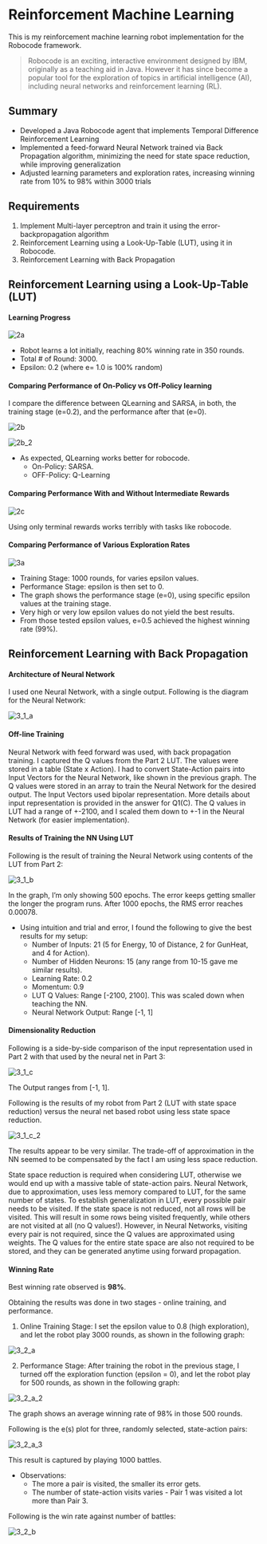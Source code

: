 # Reinforcement Machine Learning

This is my reinforcement machine learning robot implementation for the Robocode framework.

> Robocode is an exciting, interactive environment designed by IBM, originally as a teaching aid in
> Java. However it has since become a popular tool for the exploration of topics in artificial
> intelligence (AI), including neural networks and reinforcement learning (RL). 


## Summary

- Developed a Java Robocode agent that implements Temporal Difference Reinforcement Learning
- Implemented a feed-forward Neural Network trained via Back Propagation algorithm, minimizing the need for state
space reduction, while improving generalization
- Adjusted learning parameters and exploration rates, increasing winning rate from 10% to 98% within 3000 trials

## Requirements

1. Implement Multi-layer perceptron and train it using the error-backpropagation algorithm
2. Reinforcement Learning using a Look-Up-Table (LUT), using it in Robocode.
3. Reinforcement Learning with Back Propagation

## Reinforcement Learning using a Look-Up-Table (LUT)

#### Learning Progress

![2a](assets/2a.png)

- Robot learns a lot initially, reaching 80% winning rate in 350 rounds. 
- Total # of Round: 3000.
- Epsilon: 0.2 (where e= 1.0 is 100% random)


#### Comparing Performance of On-Policy vs Off-Policy learning

I compare the difference between QLearning and SARSA, in both, the training stage (e=0.2), and the performance after that (e=0).

![2b](assets/2b.png)

![2b_2](assets/2b_2.png)

- As expected, QLearning works better for robocode.
    - On-Policy: SARSA.
    - OFF-Policy: Q-Learning

#### Comparing Performance With and Without Intermediate Rewards

![2c](assets/2c.png)

Using only terminal rewards works terribly with tasks like robocode.


#### Comparing Performance of Various Exploration Rates

![3a](assets/3a.png)

- Training Stage: 1000 rounds, for varies epsilon values.
- Performance Stage: epsilon is then set to 0.
- The graph shows the performance stage (e=0), using specific epsilon values at the training stage.
- Very high or very low epsilon values do not yield the best results.
- From those tested epsilon values, e=0.5 achieved the highest winning rate (99%).


## Reinforcement Learning with Back Propagation


####  Architecture of Neural Network

I used one Neural Network, with a single output. Following is the diagram for the Neural Network:

![3_1_a](assets/3_1_a.png)

#### Off-line Training

Neural Network with feed forward was used, with back propagation training. I captured the Q values from the Part 2 LUT. The values were stored in a table (State x Action). I had to convert State-Action pairs into Input Vectors for the Neural Network, like shown in the previous graph. The Q values were stored in an array to train the Neural Network for the desired output. The Input Vectors used bipolar representation. More details about input representation is provided in the answer for Q1(C). The Q values in LUT had a range of +-2100, and I scaled them down to +-1 in the Neural Network (for easier implementation).

#### Results of Training the NN Using LUT

Following is the result of training the Neural Network using contents of the LUT from Part 2:

![3_1_b](assets/3_1_b.png)

In the graph, I’m only showing 500 epochs. The error keeps getting smaller the longer the program runs. After 1000 epochs, the RMS error reaches 0.00078.

- Using intuition and trial and error, I found the following to give the best results for my setup:
    - Number of Inputs: 21 (5 for Energy, 10 of Distance, 2 for GunHeat, and 4 for Action).
    - Number of Hidden Neurons: 15 (any range from 10-15 gave me similar results).
    - Learning Rate: 0.2
    - Momentum: 0.9
    - LUT Q Values: Range [-2100, 2100]. This was scaled down when teaching the NN.
    - Neural Network Output: Range [-1, 1]


#### Dimensionality Reduction

Following is a side-by-side comparison of the input representation used in Part 2 with that used by the neural net in Part 3:

![3_1_c](assets/3_1_c.png)

The Output ranges from [-1, 1].

Following is the results of my robot from Part 2 (LUT with state space reduction) versus the neural net based robot using less state space reduction.

![3_1_c_2](assets/3_1_c_2.png)

The results appear to be very similar. The trade-off of approximation in the NN seemed to be compensated by the fact I am using less space reduction.

State space reduction is required when considering LUT, otherwise we would end up with a massive table of state-action pairs. Neural Network, due to approximation, uses less memory compared to LUT, for the same number of states. To establish generalization in LUT, every possible pair needs to be visited. If the state space is not reduced, not all rows will be visited. This will result in some rows being visited frequently, while others are not visited at all (no Q values!). However, in Neural Networks, visiting every pair is not required, since the Q values are approximated using weights. The Q values for the entire state space are also not required to be stored, and they can be generated anytime using forward propagation.


#### Winning Rate

Best winning rate observed is **98%**.

Obtaining the results was done in two stages - online training, and performance.

1. Online Training Stage:
I set the epsilon value to 0.8 (high exploration), and let the robot play 3000 rounds, as shown in the following graph:

![3_2_a](assets/3_2_a.png)

2. Performance Stage:
After training the robot in the previous stage, I turned off the exploration function (epsilon = 0), and let the robot play for 500 rounds, as shown in the following graph:

![3_2_a_2](assets/3_2_a_2.png)

The graph shows an average winning rate of 98% in those 500 rounds.

Following is the e(s) plot for three, randomly selected, state-action pairs:

![3_2_a_3](assets/3_2_a_3.png)

This result is captured by playing 1000 battles. 
- Observations:
    - The more a pair is visited, the smaller its error gets.
    - The number of state-action visits varies - Pair 1 was visited a lot more than Pair 3.

Following is the win rate against number of battles:

![3_2_b](assets/3_2_b.png)
